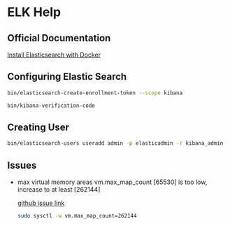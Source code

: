 # ELK Help

## Official Documentation

[Install Elasticsearch with Docker](https://www.elastic.co/guide/en/elasticsearch/reference/current/docker.html)

## Configuring Elastic Search

```sh
bin/elasticsearch-create-enrollment-token --scope kibana
```

```sh
bin/kibana-verification-code
```

## Creating User

```sh
bin/elasticsearch-users useradd admin -p elasticadmin -r kibana_admin
```

## Issues

-  max virtual memory areas vm.max_map_count [65530] is too low, increase to at least [262144]

    [github issue link]((https://github.com/docker-library/elasticsearch/issues/111))
    ```sh
    sudo sysctl -w vm.max_map_count=262144
    ```